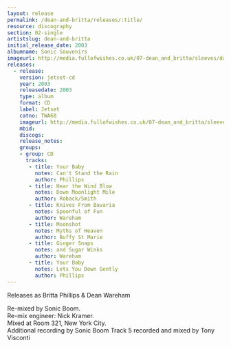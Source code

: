 ```yaml
---
layout: release
permalink: /dean-and-britta/releases/:title/
resource: discography
section: 02-single
artistslug: dean-and-britta
initial_release_date: 2003
albumname: Sonic Souvenirs
imageurl: http://media.fullofwishes.co.uk/07-dean_and_britta/sleeves/dab_sonic_souvenirs.jpg
releases:
  - release: 
    version: jetset-cd
    year: 2003
    releasedate: 2003
    type: album
    format: CD
    label: Jetset
    catno: TWA68
    imageurl: http://media.fullofwishes.co.uk/07-dean_and_britta/sleeves/dab_sonic_souvenirs.jpg
    mbid: 
    discogs: 
    release_notes:
    groups:
    - group: CD
      tracks:
       - title: Your Baby 
         notes: Can't Stand the Rain
         author: Phillips
       - title: Hear the Wind Blow
         notes: Down Moonlight Mile
         author: Roback/Smith
       - title: Knives From Bavaria
         notes: Spoonful of Fun
         author: Wareham
       - title: Moonshot
         notes: Myths of Heaven
         author: Buffy St Marie
       - title: Ginger Snaps
         notes: and Sugar Winks
         author: Wareham
       - title: Your Baby
         notes: Lets You Down Gently
         author: Phillips
---
```

Releases as Britta Phillips &amp; Dean Wareham

Re-mixed by Sonic Boom.  
Re-mix engineer: Nick Kramer.  
Mixed at Room 321, New York City.  
Additional recording by Sonic Boom
Track 5 recorded and mixed by Tony Visconti